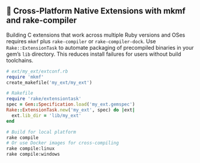 ## 🧩 Cross-Platform Native Extensions with mkmf and rake-compiler

Building C extensions that work across multiple Ruby versions and OSes requires `mkmf` plus `rake-compiler` or `rake-compiler-dock`. Use `Rake::ExtensionTask` to automate packaging of precompiled binaries in your gem’s `lib` directory. This reduces install failures for users without build toolchains.

```ruby
# ext/my_ext/extconf.rb
require 'mkmf'
create_makefile('my_ext/my_ext')
```

```ruby
# Rakefile
require 'rake/extensiontask'
spec = Gem::Specification.load('my_ext.gemspec')
Rake::ExtensionTask.new('my_ext', spec) do |ext|
  ext.lib_dir = 'lib/my_ext'
end
``` 

```bash
# Build for local platform
rake compile
# Or use Docker images for cross-compiling
rake compile:linux
rake compile:windows
```